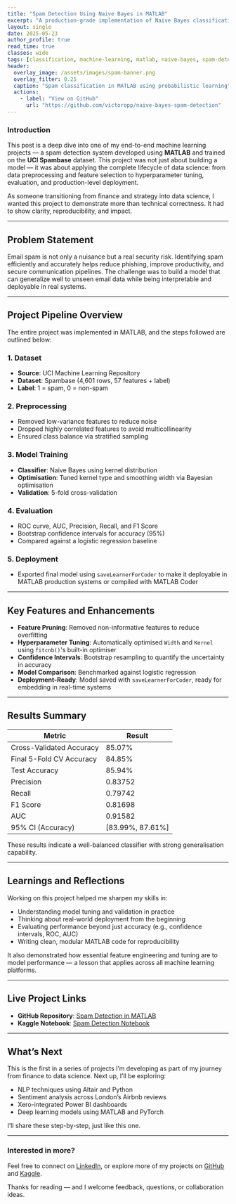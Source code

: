```yaml
---
title: "Spam Detection Using Naive Bayes in MATLAB"
excerpt: "A production-grade implementation of Naive Bayes classification on the UCI Spambase dataset — including kernel tuning, cross-validation, performance metrics, and real-world deployment with MATLAB."
layout: single
date: 2025-05-23
author_profile: true
read_time: true
classes: wide
tags: [classification, machine-learning, matlab, naive-bayes, spam-detection, nlp, automation, portfolio]
header:
  overlay_image: /assets/images/spam-banner.png
  overlay_filter: 0.25
  caption: "Spam classification in MATLAB using probabilistic learning"
  actions:
    - label: "View on GitHub"
      url: "https://github.com/victoropp/naive-bayes-spam-detection"
---
```


### Introduction

This post is a deep dive into one of my end-to-end machine learning projects — a spam detection system developed using **MATLAB** and trained on the **UCI Spambase** dataset. This project was not just about building a model — it was about applying the complete lifecycle of data science: from data preprocessing and feature selection to hyperparameter tuning, evaluation, and production-level deployment.

As someone transitioning from finance and strategy into data science, I wanted this project to demonstrate more than technical correctness. It had to show clarity, reproducibility, and impact.

---

## Problem Statement

Email spam is not only a nuisance but a real security risk. Identifying spam efficiently and accurately helps reduce phishing, improve productivity, and secure communication pipelines. The challenge was to build a model that can generalize well to unseen email data while being interpretable and deployable in real systems.

---

## Project Pipeline Overview

The entire project was implemented in MATLAB, and the steps followed are outlined below:

### 1. Dataset

- **Source**: UCI Machine Learning Repository  
- **Dataset**: Spambase (4,601 rows, 57 features + label)
- **Label**: 1 = spam, 0 = non-spam

### 2. Preprocessing

- Removed low-variance features to reduce noise
- Dropped highly correlated features to avoid multicollinearity
- Ensured class balance via stratified sampling

### 3. Model Training

- **Classifier**: Naive Bayes using kernel distribution
- **Optimisation**: Tuned kernel type and smoothing width via Bayesian optimisation
- **Validation**: 5-fold cross-validation

### 4. Evaluation

- ROC curve, AUC, Precision, Recall, and F1 Score
- Bootstrap confidence intervals for accuracy (95%)
- Compared against a logistic regression baseline

### 5. Deployment

- Exported final model using `saveLearnerForCoder` to make it deployable in MATLAB production systems or compiled with MATLAB Coder

---

## Key Features and Enhancements

- **Feature Pruning**: Removed non-informative features to reduce overfitting
- **Hyperparameter Tuning**: Automatically optimised `Width` and `Kernel` using `fitcnb()`'s built-in optimiser
- **Confidence Intervals**: Bootstrap resampling to quantify the uncertainty in accuracy
- **Model Comparison**: Benchmarked against logistic regression
- **Deployment-Ready**: Model saved with `saveLearnerForCoder`, ready for embedding in real-time systems

---

## Results Summary

| Metric            | Result        |
|-------------------|---------------|
| Cross-Validated Accuracy | 85.07%      |
| Final 5-Fold CV Accuracy | 84.85%      |
| Test Accuracy     | 85.94%        |
| Precision         | 0.83752       |
| Recall            | 0.79742       |
| F1 Score          | 0.81698       |
| AUC               | 0.91582       |
| 95% CI (Accuracy) | [83.99%, 87.61%] |

These results indicate a well-balanced classifier with strong generalisation capability.

---

## Learnings and Reflections

Working on this project helped me sharpen my skills in:

- Understanding model tuning and validation in practice
- Thinking about real-world deployment from the beginning
- Evaluating performance beyond just accuracy (e.g., confidence intervals, ROC, AUC)
- Writing clean, modular MATLAB code for reproducibility

It also demonstrated how essential feature engineering and tuning are to model performance — a lesson that applies across all machine learning platforms.

---

## Live Project Links

- **GitHub Repository**: [Spam Detection in MATLAB](https://github.com/victoropp/naive-bayes-spam-detection)  
- **Kaggle Notebook**: [Spam Detection Notebook](https://www.kaggle.com/code/victoropp/spam-detection-in-matlab-naive-bayes-classifier)

---

## What’s Next

This is the first in a series of projects I’m developing as part of my journey from finance to data science. Next up, I’ll be exploring:

- NLP techniques using Altair and Python
- Sentiment analysis across London’s Airbnb reviews
- Xero-integrated Power BI dashboards
- Deep learning models using MATLAB and PyTorch

I’ll share these step-by-step, just like this one.

---

### Interested in more?

Feel free to connect on [LinkedIn](https://www.linkedin.com/in/victor-collins-oppon-fcca-mba-bsc-01541019/), or explore more of my projects on [GitHub](https://github.com/victoropp) and [Kaggle](https://www.kaggle.com/victoropp).

Thanks for reading — and I welcome feedback, questions, or collaboration ideas.
